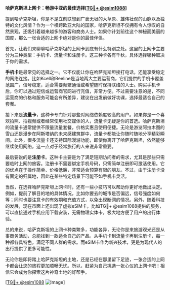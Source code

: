 **哈萨克斯坦上网卡：畅游中亚的最佳选择[[TG💪+ @esim1088](https://t.me/s/esim1088)]**

提到哈萨克斯坦，你是不是立刻联想到广袤无垠的大草原、雄伟壮观的山脉以及独特的文化风情？作为一个横跨欧亚大陆的国家，哈萨克斯坦不仅拥有令人惊叹的自然景观，还吸引着越来越多的游客和商务人士。如果你计划前往这个神秘而美丽的国度，那么一张合适的上网卡绝对是你的最佳伴侣。

首先，让我们来聊聊哈萨克斯坦的上网卡到底有什么特别之处。这里的上网卡主要分为三种类型：手机卡、流量卡和注册卡。这三种卡各有千秋，具体选择哪种取决于你的需求。

**手机卡**是最常见的选择之一。它不仅能让你在哈萨克斯坦接打电话，还能享受稳定的网络连接。比如Kcell和Beeline是当地两大主要运营商，它们提供的手机卡覆盖范围广，信号稳定，适合需要频繁通话或希望随时保持联络的人士。购买手机卡后，你可以通过短信或运营商官网进行充值，非常方便。不过需要注意的是，不同运营商的价格和服务可能会有所差异，建议在出发前做好功课，选择最适合自己的套餐。

接下来是**流量卡**，这种卡专门针对那些对网络依赖度较高的用户。如果你是一个喜欢拍照、拍视频或者经常使用社交媒体的人，流量卡无疑是你的首选。哈萨克斯坦的流量卡通常提供不限量流量套餐，价格实惠且使用便捷。无论是游览阿拉木图的雪山还是漫步在阿斯塔纳的未来感建筑群中，流量卡都能让你随时随地分享精彩瞬间。此外，很多流量卡还支持国际漫游功能，即使你离开了哈萨克斯坦，依然能够继续使用网络，这一点对于经常旅行的人来说非常重要。

最后要说的是**注册卡**。这种卡主要是为了满足短期访问者的需求，尤其是那些只需要临时上网的旅客。注册卡不需要绑定手机号码，只需简单注册即可激活使用。它的优点在于操作简单、价格低廉，非常适合预算有限的朋友。不过，由于注册卡没有固定的归属地，因此在某些特定场景下可能不如手机卡灵活。

当然，在选择哈萨克斯坦上网卡时，还有一些小技巧可以帮助你更好地做出决定。例如，提前了解目的地的具体情况，比如你要去的城市是否偏远，信号强度如何等；同时也要注意卡的有效期和充值方式，以免出现断网的情况。另外，随着科技的发展，现在市面上还出现了虚拟eSIM卡，比如TG💪+ @esim1088提供的服务，可以直接通过手机应用下载安装，无需物理实体卡，极大地方便了用户的出行体验。

总的来说，哈萨克斯坦的上网卡种类繁多，功能各异，无论你是来旅游观光还是从事商务活动，总能找到一款适合自己的产品。从手机卡到流量卡再到注册卡，每一种都各具特色，满足不同人群的需求。而eSIM卡作为新兴技术，更是为现代人的出行提供了更多可能性。

无论你是即将踏上哈萨克斯坦的土地，还是已经在那里留下足迹，一张合适的上网卡都会让您的旅程更加顺畅无忧。所以，赶紧为自己挑选一张心仪的上网卡吧！相信它会成为你探索这片神奇土地的好帮手。

[[TG💪+ @esim1088](https://t.me/s/esim1088) ![Image](https://i.postimg.cc/4NQfJmqS/Snipaste-2025-05-13-00-14-12.png)]